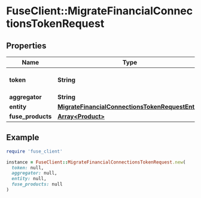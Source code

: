 # FuseClient::MigrateFinancialConnectionsTokenRequest

## Properties

| Name | Type | Description | Notes |
| ---- | ---- | ----------- | ----- |
| **token** | **String** | Token for existing connection |  |
| **aggregator** | **String** |  |  |
| **entity** | [**MigrateFinancialConnectionsTokenRequestEntity**](MigrateFinancialConnectionsTokenRequestEntity.md) |  |  |
| **fuse_products** | [**Array&lt;Product&gt;**](Product.md) |  |  |

## Example

```ruby
require 'fuse_client'

instance = FuseClient::MigrateFinancialConnectionsTokenRequest.new(
  token: null,
  aggregator: null,
  entity: null,
  fuse_products: null
)
```

